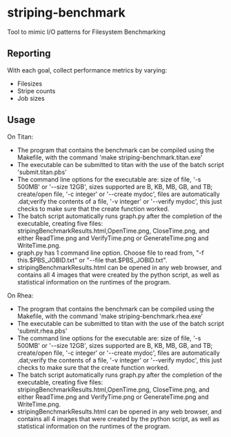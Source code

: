 striping-benchmark
==================

Tool to mimic I/O patterns for Filesystem Benchmarking

## Reporting

With each goal, collect performance metrics by varying:

* Filesizes
* Stripe counts
* Job sizes

## Usage

On Titan:

* The program that contains the benchmark can be compiled using the Makefile, with the command 'make striping-benchmark.titan.exe'
* The executable can be submitted to titan with the use of the batch script 'submit.titan.pbs'
* The command line options for the executable are: size of file, '-s 500MB' or '--size 12GB', sizes supported are B, KB, MB, GB, and TB; create/open file, '-c integer' or '--create mydoc', files are automatically .dat;verify the contents of a file, '-v integer' or '--verify mydoc', this just checks to make sure that the create function worked.
* The batch script automatically runs graph.py after the completion of the executable, creating five files: stripingBenchmarkResults.html,OpenTime.png, CloseTime.png, and either ReadTime.png and VerifyTime.png or GenerateTime.png and WriteTime.png.
* graph.py has 1 command line option. Choose file to read from, "-f this.$PBS_JOBID.txt" or "--file that.$PBS_JOBID.txt".
* stripingBenchmarkResults.html can be opened in any web browser, and contains all 4 images that were created by the python script, as well as statistical information on the runtimes of the program. 

On Rhea:

* The program that contains the benchmark can be compiled using the Makefile, with the command 'make striping-benchmark.rhea.exe'
* The executable can be submitted to titan with the use of the batch script 'submit.rhea.pbs'
* The command line options for the executable are: size of file, '-s 500MB' or '--size 12GB', sizes supported are B, KB, MB, GB, and TB; create/open file, '-c integer' or '--create mydoc', files are automatically .dat;verify the contents of a file, '-v integer' or '--verify mydoc', this just checks to make sure that the create function worked.
* The batch script automatically runs graph.py after the completion of the executable, creating five files: stripingBenchmarkResults.html,OpenTime.png, CloseTime.png, and either ReadTime.png and VerifyTime.png or GenerateTime.png and WriteTime.png.
* stripingBenchmarkResults.html can be opened in any web browser, and contains all 4 images that were created by the python script, as well as statistical information on the runtimes of the program. 
